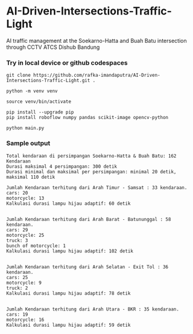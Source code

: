 # AI-Driven-Intersections-Traffic-Light
AI traffic management at the Soekarno-Hatta and Buah Batu intersection through CCTV ATCS Dishub Bandung


### Try in local device or github codespaces
```
git clone https://github.com/rafka-imandaputra/AI-Driven-Intersections-Traffic-Light.git .

python -m venv venv

source venv/bin/activate

pip install --upgrade pip
pip install roboflow numpy pandas scikit-image opencv-python

python main.py
```


### Sample output
```
Total kendaraan di persimpangan Soekarno-Hatta & Buah Batu: 162 Kendaraan
Durasi maksimal 4 persimpangan: 300 detik
Durasi minimal dan maksimal per persimpangan: minimal 20 detik, maksimal 110 detik

Jumlah Kendaraan terhitung dari Arah Timur - Samsat : 33 kendaraan.
cars: 20
motorcycle: 13
Kalkulasi durasi lampu hijau adaptif: 60 detik


Jumlah Kendaraan terhitung dari Arah Barat - Batununggal : 58 kendaraan.
cars: 29
motorcycle: 25
truck: 3
bunch of motorcycle: 1
Kalkulasi durasi lampu hijau adaptif: 102 detik


Jumlah Kendaraan terhitung dari Arah Selatan - Exit Tol : 36 kendaraan.
cars: 25
motorcycle: 9
truck: 2
Kalkulasi durasi lampu hijau adaptif: 78 detik


Jumlah Kendaraan terhitung dari Arah Utara - BKR : 35 kendaraan.
cars: 19
motorcycle: 16
Kalkulasi durasi lampu hijau adaptif: 59 detik
```
